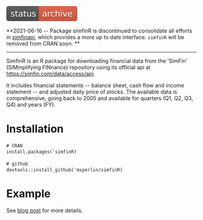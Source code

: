 [![status: archive](https://github.com/GIScience/badges/raw/master/status/archive.svg)](https://github.com/GIScience/badges#archive)

**2021-06-16 -- Package simfinR is discontinued to consolidate all efforts in [simfinapi](https://github.com/matthiasgomolka/simfinapi), which provides a more up to date interface. `simfinR` will be removed from CRAN soon. **

---

SimfinR is an R package for downloading financial data from the 'SimFin' (SIMmplifying FINnance) repository using its official api at <https://simfin.com/data/access/api>.  

It includes financial statements -- balance sheet, cash flow and income statement -- and adjusted daily price of stocks. The available data is comprehensive, going back to 2005 and available for quarters (Q1, Q2, Q3, Q4) and years (FY).

# Installation

```
# CRAN
install.packages('simfinR)

# github
devtools::install_github('msperlin/simfinR)
```

# Example

See [blog post](https://www.msperlin.com/blog/post/2019-11-01-new-package-simfinr/) for more details.
